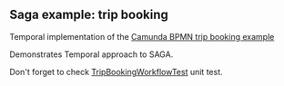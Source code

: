 ## Saga example: trip booking

Temporal implementation of the [Camunda BPMN trip booking example](https://github.com/berndruecker/trip-booking-saga-java)

Demonstrates Temporal approach to SAGA.

Don't forget to check [TripBookingWorkflowTest](https://github.com/temporalio/samples-java/blob/master/src/test/java/io/temporal/samples/bookingsaga/TripBookingWorkflowTest.java) unit test.
